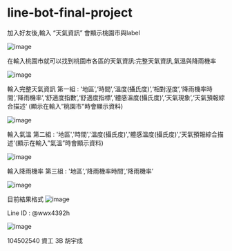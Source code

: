 # line-bot-final-project


加入好友後,輸入 “天氣資訊” 會顯示桃園市與label

![image](https://github.com/victor5566/line-bot-final-project/blob/master/Screenshot_20180601-133615_LINE.jpg)

在輸入桃園市就可以找到桃園市各區的天氣資訊:完整天氣資訊,氣溫與降雨機率

![image](https://github.com/victor5566/line-bot-final-project/blob/master/Screenshot_20180601-133615_LINE.jpg)

輸入完整天氣資訊
第一組 : ‘地區’,‘時間’,‘溫度(攝氏度)’,‘相對溼度’,‘降雨機率時間’,‘降雨機率’,‘舒適度指數’,‘舒適度指標’,‘體感溫度(攝氏度)’,‘天氣現象’,‘天氣預報綜合描述‘ (顯示在輸入”桃園市”時會顯示資料)

![image](https://github.com/victor5566/line-bot-final-project/blob/master/Screenshot_20180601-133641_LINE.jpg)

輸入氣溫
第二組 : '地區','時間','溫度(攝氏度)','體感溫度(攝氏度)','天氣預報綜合描述'(顯示在輸入”氣溫”時會顯示資料)

![image](https://github.com/victor5566/line-bot-final-project/blob/master/Screenshot_20180601-133704_LINE.jpg)

輸入降雨機率
第三組 : '地區',‘降雨機率時間’,‘降雨機率’

![image](https://github.com/victor5566/line-bot-final-project/blob/master/Screenshot_20180601-133641_LINE.jpg)

目前結果格式
![image](https://github.com/victor5566/line-bot-final-project/blob/master/Screenshot_20180601-133731_LINE.jpg)


Line ID : @wwx4392h

![image](https://github.com/victor5566/line-bot-final-project/blob/master/%E5%9C%96%E7%89%871.png)

104502540 資工 3B 胡宇成
